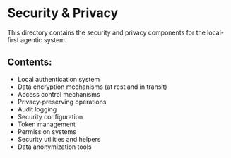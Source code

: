 # Security & Privacy

This directory contains the security and privacy components for the local-first agentic system.

## Contents:
- Local authentication system
- Data encryption mechanisms (at rest and in transit)
- Access control mechanisms
- Privacy-preserving operations
- Audit logging
- Security configuration
- Token management
- Permission systems
- Security utilities and helpers
- Data anonymization tools
